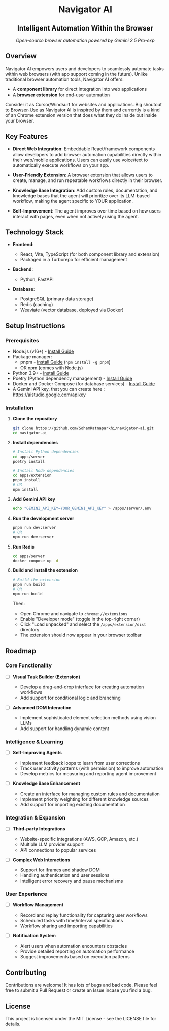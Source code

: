 <div align="center">
  <h1> Navigator AI</h1>
  <h2>Intelligent Automation Within the Browser</h2>
  <p><em>Open-source browser automation powered by Gemini 2.5 Pro-exp</em></p>
</div>

## Overview

Navigator AI empowers users and developers to seamlessly automate tasks within web browsers (with app support coming in the future). Unlike traditional browser automation tools, Navigator AI offers:

- A **component library** for direct integration into web applications
- A **browser extension** for end-user automation

Consider it as Cursor/Windsurf for websites and applications. Big shoutout to [Browser-Use](https://github.com/browser-use/browser-use) as Navigator AI is inspired by them and currently is a kind of an Chrome extension version that does what they do inside but inside your browser.

## Key Features

- **Direct Web Integration**: Embeddable React/framework components allow developers to add browser automation capabilities directly within their web/mobile applications. Users can easily use voice/text to automatically execute workflows on your app.

- **User-Friendly Extension**: A browser extension that allows users to create, manage, and run repeatable workflows directly in their browser.

- **Knowledge Base Integration**: Add custom rules, documentation, and knowledge bases that the agent will prioritize over its LLM-based workflow, making the agent specific to YOUR application.

- **Self-Improvement**: The agent improves over time based on how users interact with pages, even when not actively using the agent.

## Technology Stack

- **Frontend**:

  - React, Vite, TypeScript (for both component library and extension)
  - Packaged in a Turborepo for efficient management

- **Backend**:

  - Python, FastAPI

- **Database**:
  - PostgreSQL (primary data storage)
  - Redis (caching)
  - Weaviate (vector database, deployed via Docker)

## Setup Instructions

### Prerequisites

- Node.js (v16+) - [Install Guide](https://nodejs.org/en/download/)
- Package manager:
  - pnpm - [Install Guide](https://pnpm.io/installation) (`npm install -g pnpm`)
  - OR npm (comes with Node.js)
- Python 3.9+ - [Install Guide](https://www.python.org/downloads/)
- Poetry (Python dependency management) - [Install Guide](https://python-poetry.org/docs/#installation)
- Docker and Docker Compose (for database services) - [Install Guide](https://docs.docker.com/get-docker/)
- A Gemini API key, that you can create here : https://aistudio.google.com/apikey

### Installation

1. **Clone the repository**

   ```bash
   git clone https://github.com/SohamRatnaparkhi/navigator-ai.git
   cd navigator-ai
   ```

2. **Install dependencies**

   ```bash
   # Install Python dependencies
   cd apps/server
   poetry install

   # Install Node dependencies
   cd apps/extension
   pnpm install
   # OR
   npm install
   ```

3. **Add Gemini API key**

   ```bash
   echo "GEMINI_API_KEY=YOUR_GEMINI_API_KEY" > /apps/server/.env
   ```

4. **Run the development server**

   ```bash
   pnpm run dev:server
   # OR
   npm run dev:server
   ```

5. **Run Redis**

   ```bash
   cd apps/server
   docker compose up -d
   ```

6. **Build and install the extension**

   ```bash
   # Build the extension
   pnpm run build
   # OR
   npm run build
   ```

   Then:

   - Open Chrome and navigate to `chrome://extensions`
   - Enable "Developer mode" (toggle in the top-right corner)
   - Click "Load unpacked" and select the `/apps/extension/dist` directory
   - The extension should now appear in your browser toolbar

## Roadmap

### Core Functionality

- [ ] **Visual Task Builder (Extension)**

  - Develop a drag-and-drop interface for creating automation workflows
  - Add support for conditional logic and branching

- [ ] **Advanced DOM Interaction**
  - Implement sophisticated element selection methods using vision LLMs
  - Add support for handling dynamic content

### Intelligence & Learning

- [ ] **Self-Improving Agents**

  - Implement feedback loops to learn from user corrections
  - Track user activity patterns (with permission) to improve automation
  - Develop metrics for measuring and reporting agent improvement

- [ ] **Knowledge Base Enhancement**
  - Create an interface for managing custom rules and documentation
  - Implement priority weighting for different knowledge sources
  - Add support for importing existing documentation

### Integration & Expansion

- [ ] **Third-party Integrations**

  - Website-specific integrations (AWS, GCP, Amazon, etc.)
  - Multiple LLM provider support
  - API connections to popular services

- [ ] **Complex Web Interactions**
  - Support for iframes and shadow DOM
  - Handling authentication and user sessions
  - Intelligent error recovery and pause mechanisms

### User Experience

- [ ] **Workflow Management**

  - Record and replay functionality for capturing user workflows
  - Scheduled tasks with time/interval specifications
  - Workflow sharing and importing capabilities

- [ ] **Notification System**
  - Alert users when automation encounters obstacles
  - Provide detailed reporting on automation performance
  - Suggest improvements based on execution patterns

## Contributing

Contributions are welcome! It has lots of bugs and bad code. Please feel free to submit a Pull Request or create an Issue incase you find a bug.

## License

This project is licensed under the MIT License - see the LICENSE file for details.
